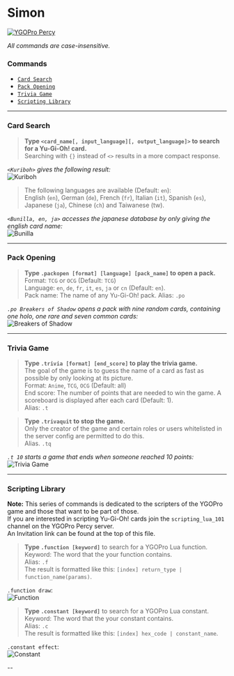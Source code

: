 # **Simon**
[![YGOPro Percy](http://i.imgur.com/v732Scx.png)](https://discord.gg/Rae2vZV)

*All commands are case-insensitive.*  
### Commands
* [```Card Search```](#card-search)
* [```Pack Opening```](#pack-opening)
* [```Trivia Game```](#trivia-game)
* [```Scripting Library```](#scripting-library)

---

### **Card Search**

>**Type `<card_name[, input_language][, output_language]>` to search for a Yu-Gi-Oh! card.**  
Searching with `{}` instead of `<>` results in a more compact response.

*`<Kuriboh>` gives the following result:*  
![Kuriboh](http://image.prntscr.com/image/72822c5ccc7c452e939ca83d5627f431.png)

>The following languages are available (Default: `en`):  
English (`en`), German (`de`), French (`fr`), Italian (`it`), Spanish (`es`), Japanese (`ja`), Chinese (`ch`) and Taiwanese (tw).  

*`<Bunilla, en, ja>` accesses the japanese database by only giving the english card name:*  
![Bunilla](http://image.prntscr.com/image/43b3519b8db24684a14c25092d74bf4d.png)

---

### **Pack Opening**

>**Type `.packopen [format] [language] [pack_name]` to open a pack.**  
Format: `TCG` or `OCG` (Default: `TCG`)  
Language: `en`, `de`, `fr`, `it`, `es`, `ja` or `cn` (Default: `en`).  
Pack name: The name of any Yu-Gi-Oh! pack.
Alias: `.po`  

*`.po Breakers of Shadow` opens a pack with nine random cards, containing one holo, one rare and seven common cards:*  
![Breakers of Shadow](http://image.prntscr.com/image/8d66b367c27d46b29e184cfcac39077b.png)

---

### **Trivia Game**

>**Type `.trivia [format] [end_score]` to play the trivia game.**  
The goal of the game is to guess the name of a card as fast as possible by only looking at its picture.  
Format: `Anime`, `TCG`, `OCG` (Default: all)  
End score: The number of points that are needed to win the game. A scoreboard is displayed after each card (Default: 1).   
Alias: `.t`  

>**Type `.trivaquit` to stop the game.**  
Only the creator of the game and certain roles or users whitelisted in the server config are permitted to do this.  
Alias. `.tq`  

*`.t 10` starts a game that ends when someone reached 10 points:*  
![Trivia Game](http://image.prntscr.com/image/9f22ade0b6f14bbe8757440d52f60419.png)

---

### Scripting Library

**Note:** This series of commands is dedicated to the scripters of the YGOPro game and those that want to be part of those.  
If you are interested in scripting Yu-Gi-Oh! cards join the `scripting_lua_101` channel on the YGOPro Percy server.  
An Invitation link can be found at the top of this file.  

>**Type `.function [keyword]`** to search for a YGOPro Lua function.  
Keyword: The word that the your function contains.  
Alias: `.f`  
The result is formatted like this: `[index] return_type | function_name(params)`.  

`.function draw`:  
![Function](http://image.prntscr.com/image/357524c4c9c547babd3d8178b752410c.png)

>**Type `.constant [keyword]`** to search for a YGOPro Lua constant.  
Keyword: The word that the your constant contains.  
Alias: `.c`  
The result is formatted like this: `[index] hex_code | constant_name`.  

`.constant effect`:  
![Constant](http://image.prntscr.com/image/70427f3c334b49bb972258397f41c4fd.png)

--














